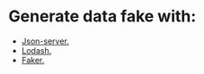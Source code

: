 # Generate data fake with:
- [Json-server.](URL "github.com/typicode/json-server")
- [Lodash.](URL "lodash.com/")
- [Faker.](URL "github.com/marak/Faker.js/")


